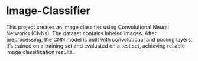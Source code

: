 # Image-Classifier
This project creates an image classifier using Convolutional Neural Networks (CNNs). The dataset contains labeled images. After preprocessing, the CNN model is built with convolutional and pooling layers. It’s trained on a training set and evaluated on a test set, achieving reliable image classification results.
